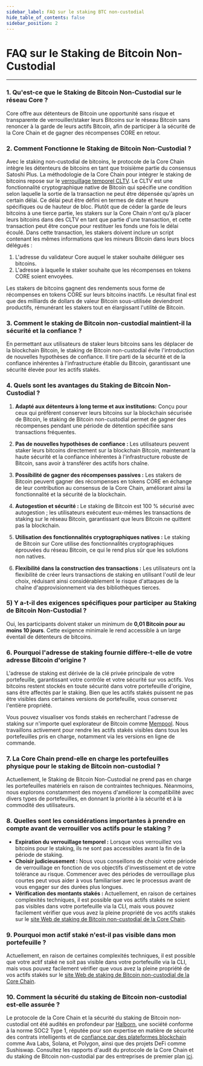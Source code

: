 ```yaml
---
sidebar_label: FAQ sur le staking BTC non-custodial
hide_table_of_contents: false
sidebar_position: 2
---
```


# FAQ sur le Staking de Bitcoin Non-Custodial

---

### 1. Qu'est-ce que le Staking de Bitcoin Non-Custodial sur le réseau Core ?

Core offre aux détenteurs de Bitcoin une opportunité sans risque et transparente de verrouiller/staker leurs Bitcoins sur le réseau Bitcoin sans renoncer à la garde de leurs actifs Bitcoin, afin de participer à la sécurité de la Core Chain et de gagner des récompenses CORE en retour.

### 2. Comment Fonctionne le Staking de Bitcoin Non-Custodial ?

Avec le staking non-custodial de bitcoins, le protocole de la Core Chain intègre les détenteurs de bitcoins en tant que troisième partie du consensus Satoshi Plus. La méthodologie de la Core Chain pour intégrer le staking de bitcoins repose sur le [verrouillage temporel CLTV](https://en.bitcoin.it/wiki/Timelock#CheckLockTimeVerify). Le CLTV est une fonctionnalité cryptographique native de Bitcoin qui spécifie une condition selon laquelle la sortie de la transaction ne peut être dépensée qu'après un certain délai. Ce délai peut être défini en termes de date et heure spécifiques ou de hauteur de bloc. Plutôt que de céder la garde de leurs bitcoins à une tierce partie, les stakers sur la Core Chain n'ont qu'à placer leurs bitcoins dans des CLTV en tant que partie d'une transaction, et cette transaction peut être conçue pour restituer les fonds une fois le délai écoulé. Dans cette transaction, les stakers doivent inclure un script contenant les mêmes informations que les mineurs Bitcoin dans leurs blocs délégués :

1. L'adresse du validateur Core auquel le staker souhaite déléguer ses bitcoins.
2. L'adresse à laquelle le staker souhaite que les récompenses en tokens CORE soient envoyées.

Les stakers de bitcoins gagnent des rendements sous forme de récompenses en tokens CORE sur leurs bitcoins inactifs. Le résultat final est que des milliards de dollars de valeur Bitcoin sous-utilisée deviendront productifs, rémunérant les stakers tout en élargissant l'utilité de Bitcoin.

### 3. Comment le staking de Bitcoin non-custodial maintient-il la sécurité et la confiance ?

En permettant aux utilisateurs de staker leurs bitcoins sans les déplacer de la blockchain Bitcoin, le staking de Bitcoin non-custodial évite l'introduction de nouvelles hypothèses de confiance. Il tire parti de la sécurité et de la confiance inhérentes à l'infrastructure établie du Bitcoin, garantissant une sécurité élevée pour les actifs stakés.

### 4. Quels sont les avantages du Staking de Bitcoin Non-Custodial ?

1. **Adapté aux détenteurs à long terme et aux institutions:** Conçu pour ceux qui préfèrent conserver leurs bitcoins sur la blockchain sécurisée de Bitcoin, le staking de Bitcoin non-custodial permet de gagner des récompenses pendant une période de détention spécifiée sans transactions fréquentes.

2. **Pas de nouvelles hypothèses de confiance :** Les utilisateurs peuvent staker leurs bitcoins directement sur la blockchain Bitcoin, maintenant la haute sécurité et la confiance inhérentes à l'infrastructure robuste de Bitcoin, sans avoir à transférer des actifs hors chaîne.

3. **Possibilité de gagner des récompenses passives :** Les stakers de Bitcoin peuvent gagner des récompenses en tokens CORE en échange de leur contribution au consensus de la Core Chain, améliorant ainsi la fonctionnalité et la sécurité de la blockchain.

4. **Autogestion et sécurité :** Le staking de Bitcoin est 100 % sécurisé avec autogestion ; les utilisateurs exécutent eux-mêmes les transactions de staking sur le réseau Bitcoin, garantissant que leurs Bitcoin ne quittent pas la blockchain.

5. **Utilisation des fonctionnalités cryptographiques natives :** Le staking de Bitcoin sur Core utilise des fonctionnalités cryptographiques éprouvées du réseau Bitcoin, ce qui le rend plus sûr que les solutions non natives.

6. **Flexibilité dans la construction des transactions :** Les utilisateurs ont la flexibilité de créer leurs transactions de staking en utilisant l'outil de leur choix, réduisant ainsi considérablement le risque d'attaques de la chaîne d'approvisionnement via des bibliothèques tierces.

### 5) Y a-t-il des exigences spécifiques pour participer au Staking de Bitcoin Non-Custodial ?

Oui, les participants doivent staker un minimum de **0,01 Bitcoin pour au moins 10 jours**. Cette exigence minimale le rend accessible à un large éventail de détenteurs de bitcoins.

### 6. Pourquoi l'adresse de staking fournie diffère-t-elle de votre adresse Bitcoin d'origine ?

L'adresse de staking est dérivée de la clé privée principale de votre portefeuille, garantissant votre contrôle et votre sécurité sur vos actifs. Vos bitcoins restent stockés en toute sécurité dans votre portefeuille d'origine, sans être affectés par le staking. Bien que les actifs stakés puissent ne pas être visibles dans certaines versions de portefeuille, vous conservez l'entière propriété.

Vous pouvez visualiser vos fonds stakés en recherchant l'adresse de staking sur n'importe quel explorateur de Bitcoin comme [Mempool](https://mempool.space/). Nous travaillons activement pour rendre les actifs stakés visibles dans tous les portefeuilles pris en charge, notamment via les versions en ligne de commande.

### 7. La Core Chain prend-elle en charge les portefeuilles physique pour le staking de Bitcoin non-custodial ?

Actuellement, le Staking de Bitcoin Non-Custodial ne prend pas en charge les portefeuilles matériels en raison de contraintes techniques. Néanmoins, nous explorons constamment des moyens d'améliorer la compatibilité avec divers types de portefeuilles, en donnant la priorité à la sécurité et à la commodité des utilisateurs.

### 8. Quelles sont les considérations importantes à prendre en compte avant de verrouiller vos actifs pour le staking ?

- **Expiration du verrouillage temporel :** Lorsque vous verrouillez vos bitcoins pour le staking, ils ne sont pas accessibles avant la fin de la période de staking.
- **Choisir judicieusement :** Nous vous conseillons de choisir votre période de verrouillage en fonction de vos objectifs d'investissement et de votre tolérance au risque. Commencer avec des périodes de verrouillage plus courtes peut vous aider à vous familiariser avec le processus avant de vous engager sur des durées plus longues.
- **Vérification des montants stakés :** Actuellement, en raison de certaines complexités techniques, il est possible que vos actifs stakés ne soient pas visibles dans votre portefeuille via la CLI, mais vous pouvez facilement vérifier que vous avez la pleine propriété de vos actifs stakés sur le [site Web de staking de Bitcoin non-custodial de la Core Chain](https://stake.coredao.org/).

### 9. Pourquoi mon actif staké n'est-il pas visible dans mon portefeuille ?

Actuellement, en raison de certaines complexités techniques, il est possible que votre actif staké ne soit pas visible dans votre portefeuille via la CLI, mais vous pouvez facilement vérifier que vous avez la pleine propriété de vos actifs stakés sur le [site Web de staking de Bitcoin non-custodial de la Core Chain](https://stake.coredao.org/).

### 10. Comment la sécurité du staking de Bitcoin non-custodial est-elle assurée ?

Le protocole de la Core Chain et la sécurité du staking de Bitcoin non-custodial ont été audités en profondeur par [Halborn](https://www.halborn.com/), une société conforme à la norme SOC2 Type 1, réputée pour son expertise en matière de sécurité des contrats intelligents et de [confiance par des plateformes blockchain](https://www.halborn.com/about/who-trusts-us) comme Ava Labs, Solana, et Polygon, ainsi que des projets DeFi comme Sushiswap. Consultez les rapports d'audit du protocole de la Core Chain et du staking de Bitcoin non-custodial par des entreprises de premier plan [ici](../Learn/audit.md).
